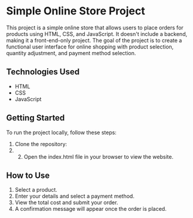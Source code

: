 # Simple Online Store Project


This project is a simple online store that allows users to place orders for products using HTML, CSS, and JavaScript. It doesn't include a backend, making it a front-end-only project. The goal of the project is to create a functional user interface for online shopping with product selection, quantity adjustment, and payment method selection.

## Technologies Used
- HTML
- CSS
- JavaScript

## Getting Started

To run the project locally, follow these steps:

1. Clone the repository:
2. 2. Open the index.html file in your browser to view the website.

## How to Use

1. Select a product.
2. Enter your details and select a payment method.
3. View the total cost and submit your order.
4. A confirmation message will appear once the order is placed.

